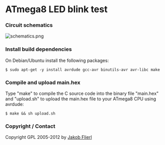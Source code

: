 # ATmega8 LED blink test

### Circuit schematics

![schematics.png](../../raw/master/m8-led-blink/schematics.png)

### Install build dependencies

On Debian/Ubuntu install the following packages:

```
$ sudo apt-get -y install avrdude gcc-avr binutils-avr avr-libc make
```

### Compile and upload main.hex

Type "make" to compile the C source code into the binary file "main.hex" and "upload.sh" to upload the main.hex file to your ATmega8 CPU using avrdude:

```
$ make && sh upload.sh
```

### Copyright / Contact

Copyright GPL 2005-2012 by [Jakob Flierl](https://github.com/koppi)

